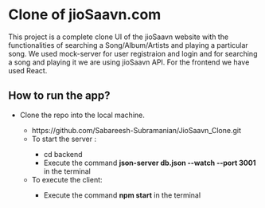 # Clone of jioSaavn.com
This project is a complete clone UI of the jioSaavn website with the functionalities of searching a Song/Album/Artists and playing a particular song. We used mock-server for user registraion and login and for searching a song and playing it we are using jioSaavn API. For the frontend we have used React.

## How to run the app?
<ul>
  <li>Clone the repo into the local machine.</li>
  <ul>
    <li>https://github.com/Sabareesh-Subramanian/JioSaavn_Clone.git</li>
    <li>To start the server :</li>
    <ul>
      <li>cd backend</li>
      <li>Execute the command <b>json-server db.json --watch --port 3001</b> in the terminal</li>
    </ul>
    <li>To execute the client:</li>
    <ul>
      <li>Execute the command <b>npm start</b> in the terminal</li>
      </ul>
  </ul>
</ul>
